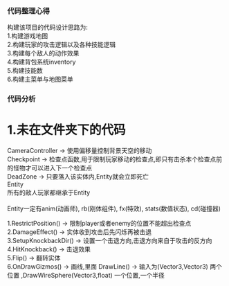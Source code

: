 ### 代码整理心得

构建该项目的代码设计思路为:<br>
1.构建游戏地图<br>
2.构建玩家的攻击逻辑以及各种技能逻辑<br>
3.构建每个敌人的动作效果<br>
4.构建背包系统inventory<br>
5.构建技能数<br>
6.构建主菜单与地图菜单<br>

### 代码分析

# 1.未在文件夹下的代码
CameraController -> 使用偏移量控制背景天空的移动<br>
Checkpoint -> 检查点函数,用于限制玩家移动的检查点,即只有击杀本个检查点前的怪物才可以进入下一个检查点<br>
DeadZone -> 只要落入该实体内,Entity就会立即死亡<br>
Entity<br>
所有的敌人玩家都继承于Entity<br>
<br>
Entity一定有anim(动画师), rb(刚体组件), fx(特效), stats(数值状态), cd(碰撞器)<br>

1.RestrictPosition() -> 限制player或者enemy的位置不能超出检查点<br>
2.DamageEffect() -> 实体收到攻击后先闪烁再被击退<br>
3.SetupKnockbackDir() -> 设置一个击退方向,击退方向来自于攻击的反方向<br>
4.HitKnockback() -> 击退效果<br>
5.Flip() -> 翻转实体<br>
6.OnDrawGizmos() -> 画线,里面 DrawLine() -> 输入为(Vector3,Vector3) 两个位置 ,DrawWireSphere(Vector3,float) 一个位置,一个半径<br>


